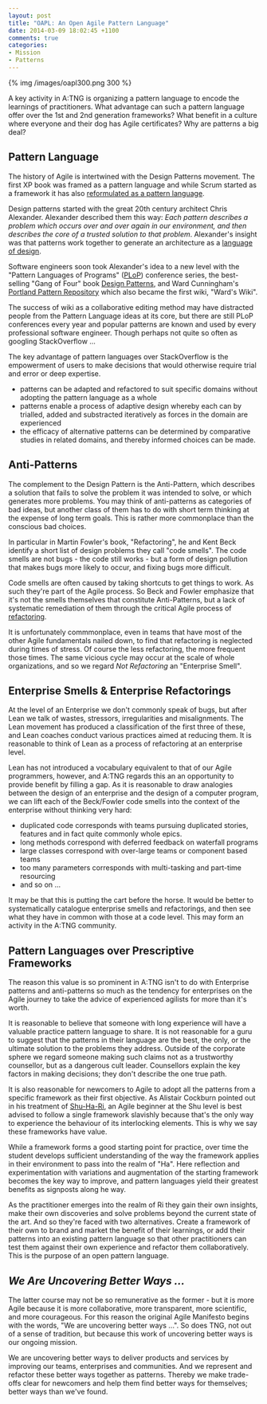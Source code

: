 ```yaml
---
layout: post
title: "OAPL: An Open Agile Pattern Language"
date: 2014-03-09 18:02:45 +1100
comments: true
categories: 
- Mission 
- Patterns
---
```


{% img /images/oapl300.png 300 %}

A key activity in A:TNG is organizing a pattern language to encode
the learnings of practitioners. What advantage can such a pattern language offer over the 1st and 2nd generation frameworks? What benefit in a culture where everyone and their dog has Agile
certificates? Why are patterns a big deal?  

<!-- more -->

## Pattern Language

The history of Agile is intertwined with the Design Patterns movement. The
first XP book was framed as a pattern language and while Scrum started as a
framework it has also [reformulated as a pattern language](http://www.scrumplop.org).

Design patterns started with the great 20th century architect Chris Alexander.
Alexander described them this way: _Each pattern describes a problem which
occurs over and over again in our environment, and then describes the core of
a trusted solution to that problem_. Alexander's insight was that patterns
work together to generate an architecture as a [language of
design](http://www.jacana.plus.com/pattern/P0.htm). 

Software engineers soon took Alexander's idea to a new level with the "Pattern
Languages of Programs" ([PLoP](http://hillside.net/conferences)) conference
series, the best-selling "Gang of Four" book [Design
Patterns](http://www.blackwasp.co.uk/GofPatterns.aspx), and Ward Cunningham's
[Portland Pattern
Repository](http://c2.com/cgi-bin/wiki?PeopleProjectsAndPatterns) which also
became the first wiki, "Ward's Wiki".

The success of wiki as a collaborative editing method may have distracted people from the Pattern Language ideas at its core, but there are still PLoP conferences every year and popular patterns are known and used by every professional software engineer. Though perhaps not quite so often as googling StackOverflow ...

The key advantage of pattern languages over StackOverflow is the empowerment of users to make decisions that would otherwise require trial and error or deep expertise. 

* patterns can be adapted and refactored to suit specific domains without
  adopting the pattern language as a whole
* patterns enable a process of adaptive design whereby each can by trialled,
  added and substracted iteratively as forces in the domain are experienced
* the efficacy of alternative patterns can be determined by comparative
  studies in related domains, and thereby informed choices can be made.

## Anti-Patterns

The complement to the Design Pattern is the Anti-Pattern, which describes a
solution that fails to solve the problem it was intended to solve, or which
generates more problems.  You may think of anti-patterns as categories of bad
ideas, but another class of them has to do with short term thinking at the
expense of long term goals. This is rather more commonplace than the
conscious bad choices. 

In particular in Martin Fowler's book, "Refactoring", he and Kent Beck
identify a short list of design problems they call "code smells". The code
smells are not bugs - the code still works - but a form of design pollution
that makes bugs more likely to occur, and fixing bugs more difficult. 

Code smells are often caused by taking shortcuts to get things to work.  As
such they're part of the Agile process. So Beck and Fowler emphasize that it's
not the smells themselves that constitute Anti-Patterns, but a lack of
systematic remediation of them through the critical Agile process of
[refactoring](http://c2.com/cgi-bin/wiki?RefactorMercilessly). 

It is unfortunately commmonplace, even in teams that have most of the other
Agile fundamentals nailed down, to find that refactoring is neglected during
times of stress. Of course the less refactoring, the more frequent those
times. The same vicious cycle may occur at the scale of whole organizations,
and so we regard _Not Refactoring_ an "Enterprise Smell".

## Enterprise Smells & Enterprise Refactorings

At the level of an Enterprise we don't commonly speak of bugs, but after Lean
we talk of wastes, stressors, irregularities and misalignments. The Lean
movement has produced a classification of the first three of these, and Lean
coaches conduct various practices aimed at reducing them. It is reasonable to
think of Lean as a process of refactoring at an enterprise level.

Lean has not introduced a vocabulary equivalent to that of our Agile
programmers, however, and A:TNG regards this an an opportunity to provide
benefit by filling a gap. As it is reasonable to draw analogies between the
design of an enterprise and the design of a computer program, we can lift each
of the Beck/Fowler code smells into the context of the enterprise without
thinking very hard:

* duplicated code corresponds with teams pursuing duplicated stories, features and in fact quite commonly whole epics. 
* long methods correspond with deferred feedback on waterfall programs
* large classes correspond with over-large teams or component based teams
* too many parameters corresponds with multi-tasking and part-time resourcing
* and so on ...

It may be that this is putting the cart before the horse. It would be better
to systematically catalogue enterprise smells and refactorings, and then see
what they have in common with those at a code level. This may form an
activity in the A:TNG community. 

## Pattern Languages over Prescriptive Frameworks

The reason this value is so prominent in A:TNG isn't to do with Enterprise
patterns and anti-patterns so much as the tendency for enterprises on the
Agile journey to take the advice of experienced agilists for more than it's
worth. 

It is reasonable to believe that someone with long experience will have a
valuable practice pattern language to share. It is not reasonable for a guru
to suggest that the patterns in their language are the best, the only, or the
ultimate solution to the problems they address. Outside of the corporate
sphere we regard someone making such claims not as a trustworthy counsellor,
but as a dangerous cult leader. Counsellors explain the key factors in making
decisions; they don't describe the one true path.

It is also reasonable for newcomers to Agile to adopt all the patterns from a
specific framework as their first objective.  As Alistair Cockburn pointed out
in his treatment of [Shu-Ha-Ri](http://alistair.cockburn.us/Shu+Ha+Ri), an
Agile beginner at the Shu level is best advised to follow a single framework
slavishly because that's the only way to experience the behaviour of its
interlocking elements. This is why we say these frameworks have value. 

While a framework forms a good starting point for practice, over time the
student develops sufficient understanding of the way the framework applies in
their environment to pass into the realm of "Ha". Here reflection and
experimentation with variations and augmentation of the starting framework
becomes the key way to improve, and pattern languages yield their greatest
benefits as signposts along he way.

As the practitioner emerges into the realm of Ri they gain their own insights,
make their own discoveries and solve problems beyond the current state of the
art. And so they're faced with two alternatives. Create a framework of their
own to brand and market the benefit of their learnings, or add their patterns
into an existing pattern language so that other practitioners can test them
against their own experience and refactor them collaboratively. This is the
purpose of an open pattern language.

## _We Are Uncovering Better Ways ..._ 

The latter course may not be so remunerative as the former - but it is more
Agile because it is more collaborative, more transparent, more scientific, and
more courageous. For this reason the original Agile Manifesto begins with the
words, "We are uncovering better ways ...". So does TNG, not out of a sense of
tradition, but because this work of uncovering better ways is our ongoing
mission.

We are uncovering better ways to deliver products and services by improving
our teams, enterprises and communities. And we represent and refactor these
better ways together as patterns. Thereby we make trade-offs clear for newcomers 
and help them find better ways for themselves; better ways than we've found.

